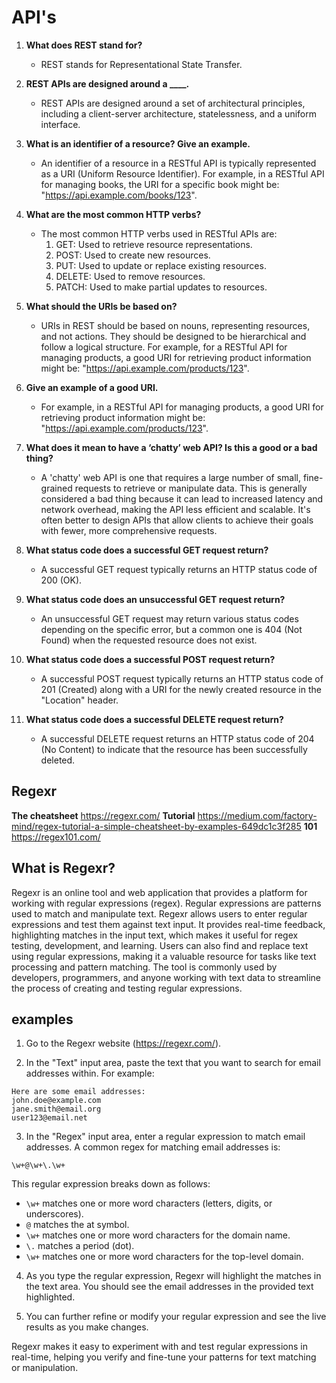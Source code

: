 # API's

1. **What does REST stand for?**
   - REST stands for Representational State Transfer.

2. **REST APIs are designed around a ____.**
   - REST APIs are designed around a set of architectural principles, including a client-server architecture, statelessness, and a uniform interface.

3. **What is an identifier of a resource? Give an example.**
   - An identifier of a resource in a RESTful API is typically represented as a URI (Uniform Resource Identifier). For example, in a RESTful API for managing books, the URI for a specific book might be: "https://api.example.com/books/123".

4. **What are the most common HTTP verbs?**
   - The most common HTTP verbs used in RESTful APIs are:
     1. GET: Used to retrieve resource representations.
     2. POST: Used to create new resources.
     3. PUT: Used to update or replace existing resources.
     4. DELETE: Used to remove resources.
     5. PATCH: Used to make partial updates to resources.

5. **What should the URIs be based on?**
   - URIs in REST should be based on nouns, representing resources, and not actions. They should be designed to be hierarchical and follow a logical structure. For example, for a RESTful API for managing products, a good URI for retrieving product information might be: "https://api.example.com/products/123".

6. **Give an example of a good URI.**
   - For example, in a RESTful API for managing products, a good URI for retrieving product information might be: "https://api.example.com/products/123".

7. **What does it mean to have a ‘chatty’ web API? Is this a good or a bad thing?**
   - A 'chatty' web API is one that requires a large number of small, fine-grained requests to retrieve or manipulate data. This is generally considered a bad thing because it can lead to increased latency and network overhead, making the API less efficient and scalable. It's often better to design APIs that allow clients to achieve their goals with fewer, more comprehensive requests.

8. **What status code does a successful GET request return?**
   - A successful GET request typically returns an HTTP status code of 200 (OK).

9. **What status code does an unsuccessful GET request return?**
   - An unsuccessful GET request may return various status codes depending on the specific error, but a common one is 404 (Not Found) when the requested resource does not exist.

10. **What status code does a successful POST request return?**
    - A successful POST request typically returns an HTTP status code of 201 (Created) along with a URI for the newly created resource in the "Location" header.

11. **What status code does a successful DELETE request return?**
    - A successful DELETE request returns an HTTP status code of 204 (No Content) to indicate that the resource has been successfully deleted.

## Regexr
**The cheatsheet**
https://regexr.com/
**Tutorial**
https://medium.com/factory-mind/regex-tutorial-a-simple-cheatsheet-by-examples-649dc1c3f285
**101**
https://regex101.com/

## What is Regexr? 

Regexr is an online tool and web application that provides a platform for working with regular expressions (regex). Regular expressions are patterns used to match and manipulate text. Regexr allows users to enter regular expressions and test them against text input. It provides real-time feedback, highlighting matches in the input text, which makes it useful for regex testing, development, and learning. Users can also find and replace text using regular expressions, making it a valuable resource for tasks like text processing and pattern matching. The tool is commonly used by developers, programmers, and anyone working with text data to streamline the process of creating and testing regular expressions.

## examples

1. Go to the Regexr website (https://regexr.com/).

2. In the "Text" input area, paste the text that you want to search for email addresses within. For example:

```
Here are some email addresses:
john.doe@example.com
jane.smith@email.org
user123@email.net
```

3. In the "Regex" input area, enter a regular expression to match email addresses. A common regex for matching email addresses is:

```
\w+@\w+\.\w+
```

This regular expression breaks down as follows:
- `\w+` matches one or more word characters (letters, digits, or underscores).
- `@` matches the at symbol.
- `\w+` matches one or more word characters for the domain name.
- `\.` matches a period (dot).
- `\w+` matches one or more word characters for the top-level domain.

4. As you type the regular expression, Regexr will highlight the matches in the text area. You should see the email addresses in the provided text highlighted.

5. You can further refine or modify your regular expression and see the live results as you make changes.

Regexr makes it easy to experiment with and test regular expressions in real-time, helping you verify and fine-tune your patterns for text matching or manipulation.

